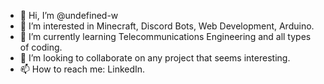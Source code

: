 - 👋 Hi, I’m @undefined-w
- 👀 I’m interested in Minecraft, Discord Bots, Web Development, Arduino.
- 🌱 I’m currently learning Telecommunications Engineering and all types of coding.
- 💞️ I’m looking to collaborate on any project that seems interesting.
- 📫 How to reach me: LinkedIn.

<!---
undefined-w/undefined-w is a ✨ special ✨ repository because its `README.md` (this file) appears on your GitHub profile.
You can click the Preview link to take a look at your changes.
--->
